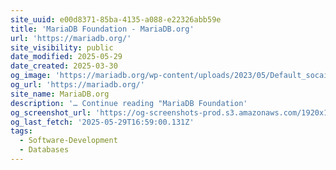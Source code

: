 ```yaml
---
site_uuid: e00d8371-85ba-4135-a088-e22326abb59e
title: 'MariaDB Foundation - MariaDB.org'
url: 'https://mariadb.org/'
site_visibility: public
date_modified: 2025-05-29
date_created: 2025-03-30
og_image: 'https://mariadb.org/wp-content/uploads/2023/05/Default_socail-card.png'
og_url: 'https://mariadb.org/'
site_name: MariaDB.org
description: '… Continue reading "MariaDB Foundation'
og_screenshot_url: 'https://og-screenshots-prod.s3.amazonaws.com/1920x1080/80/false/ef767b8baae7c73ac9d16b8b5b31d8ed1e40f7a1dd464960414d215e5a323112.jpeg'
og_last_fetch: '2025-05-29T16:59:00.131Z'
tags:
  - Software-Development
  - Databases
---
```


